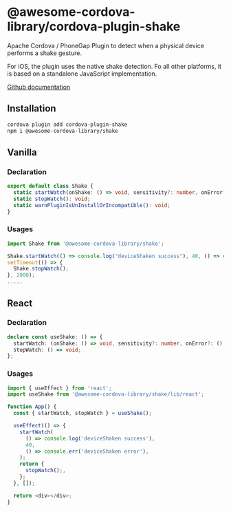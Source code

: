# @awesome-cordova-library/cordova-plugin-shake

Apache Cordova / PhoneGap Plugin to detect when a physical device performs a shake gesture.

For iOS, the plugin uses the native shake detection.
Fo all other platforms, it is based on a standalone JavaScript implementation.

[Github documentation](https://github.com/leecrossley/cordova-plugin-shake)

## Installation

```sh
cordova plugin add cordova-plugin-shake
npm i @awesome-cordova-library/shake
```

## Vanilla

### Declaration

```typescript
export default class Shake {
  static startWatch(onShake: () => void, sensitivity?: number, onError?: () => void): void;
  static stopWatch(): void;
  static warnPluginIsUnInstallOrIncompatible(): void;
}
```

### Usages

```typescript
import Shake from '@awesome-cordova-library/shake';

Shake.startWatch(() => console.log("deviceShaken success"), 40, () => console.err("deviceShaken error"));
setTimeout(() => {
  Shake.stopWatch();
}, 2000);
.....
```

## React

### Declaration

```typescript
declare const useShake: () => {
  startWatch: (onShake: () => void, sensitivity?: number, onError?: () => void) => void;
  stopWatch: () => void;
};
```

### Usages

```typescript
import { useEffect } from 'react';
import useShake from '@awesome-cordova-library/shake/lib/react';

function App() {
  const { startWatch, stopWatch } = useShake();

  useEffect(() => {
    startWatch(
      () => console.log('deviceShaken success'),
      40,
      () => console.err('deviceShaken error'),
    );
    return {
      stopWatch();,
    };
  }, []);

  return <div></div>;
}
```

